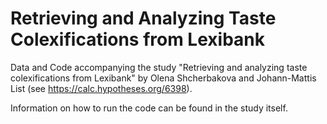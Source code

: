 # Retrieving and Analyzing Taste Colexifications from Lexibank

Data and Code accompanying the study "Retrieving and analyzing taste colexifications from Lexibank" by Olena Shcherbakova and Johann-Mattis List (see https://calc.hypotheses.org/6398).

Information on how to run the code can be found in the study itself.
